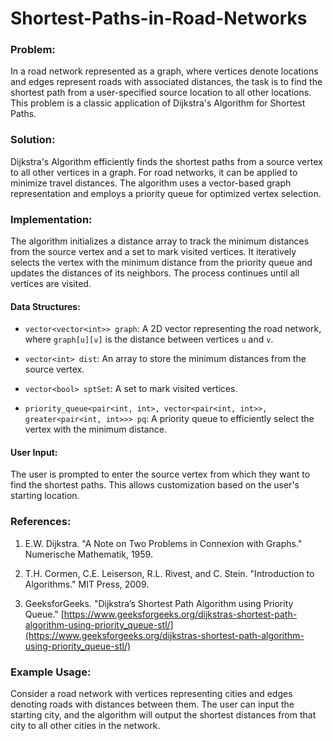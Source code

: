 # Shortest-Paths-in-Road-Networks
### Problem:

In a road network represented as a graph, where vertices denote locations and edges represent roads with associated distances, the task is to find the shortest path from a user-specified source location to all other locations. This problem is a classic application of Dijkstra's Algorithm for Shortest Paths.

### Solution:

Dijkstra's Algorithm efficiently finds the shortest paths from a source vertex to all other vertices in a graph. For road networks, it can be applied to minimize travel distances. The algorithm uses a vector-based graph representation and employs a priority queue for optimized vertex selection.

### Implementation:

The algorithm initializes a distance array to track the minimum distances from the source vertex and a set to mark visited vertices. It iteratively selects the vertex with the minimum distance from the priority queue and updates the distances of its neighbors. The process continues until all vertices are visited.

#### Data Structures:

- `vector<vector<int>> graph`: A 2D vector representing the road network, where `graph[u][v]` is the distance between vertices `u` and `v`.

- `vector<int> dist`: An array to store the minimum distances from the source vertex.

- `vector<bool> sptSet`: A set to mark visited vertices.

- `priority_queue<pair<int, int>, vector<pair<int, int>>, greater<pair<int, int>>> pq`: A priority queue to efficiently select the vertex with the minimum distance.

#### User Input:

The user is prompted to enter the source vertex from which they want to find the shortest paths. This allows customization based on the user's starting location.

### References:

1. E.W. Dijkstra. "A Note on Two Problems in Connexion with Graphs." Numerische Mathematik, 1959.
   
2. T.H. Cormen, C.E. Leiserson, R.L. Rivest, and C. Stein. "Introduction to Algorithms." MIT Press, 2009.

3. GeeksforGeeks. "Dijkstra’s Shortest Path Algorithm using Priority Queue." [https://www.geeksforgeeks.org/dijkstras-shortest-path-algorithm-using-priority_queue-stl/](https://www.geeksforgeeks.org/dijkstras-shortest-path-algorithm-using-priority_queue-stl/)

### Example Usage:

Consider a road network with vertices representing cities and edges denoting roads with distances between them. The user can input the starting city, and the algorithm will output the shortest distances from that city to all other cities in the network.
